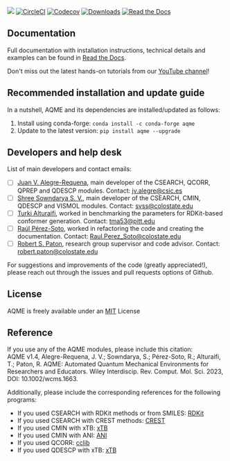 ![](Logos/AQME_logo.jpg)
[![CircleCI](https://img.shields.io/circleci/build/github/jvalegre/aqme?label=Circle%20CI&logo=circleci)](https://app.circleci.com/pipelines/github/jvalegre/aqme)
[![Codecov](https://img.shields.io/codecov/c/github/jvalegre/aqme?label=Codecov&logo=codecov)](https://codecov.io/gh/jvalegre/aqme)
[![Downloads](https://img.shields.io/conda/dn/conda-forge/aqme?label=Downloads&logo=Anaconda)](https://anaconda.org/conda-forge/aqme)
[![Read the Docs](https://img.shields.io/readthedocs/aqme?label=Read%20the%20Docs&logo=readthedocs)](https://aqme.readthedocs.io/)

## Documentation  
Full documentation with installation instructions, technical details and examples can be found in [Read the Docs](https://aqme.readthedocs.io).  

Don't miss out the latest hands-on tutorials from our [YouTube channel](https://www.youtube.com/channel/UCHRqI8N61bYxWV9BjbUI4Xw)!  

## Recommended installation and update guide  
In a nutshell, AQME and its dependencies are installed/updated as follows:  
1. Install using conda-forge: `conda install -c conda-forge aqme`  
2. Update to the latest version: `pip install aqme --upgrade`  

## Developers and help desk
List of main developers and contact emails:  
  - [ ] [Juan V. Alegre-Requena](https://orcid.org/0000-0002-0769-7168), main developer of the CSEARCH, QCORR, QPREP and QDESCP modules. Contact: [jv.alegre@csic.es](mailto:jv.alegre@csic.es)  
  - [ ] [Shree Sowndarya S. V.](https://orcid.org/0000-0002-4568-5854), main developer of the CSEARCH, CMIN, QDESCP and VISMOL modules. Contact: [svss@colostate.edu](mailto:svss@colostate.edu)  
  - [ ] [Turki Alturaifi](https://www.chem.pitt.edu/person/turki-alturaifi), worked in benchmarking the parameters for RDKit-based conformer generation. Contact: [tma53@pitt.edu](mailto:tma53@pitt.edu)  
  - [ ] [Raúl Pérez-Soto](https://orcid.org/0000-0002-6237-2155), worked in refactoring the code and creating the documentation. Contact: [Raul.Perez_Soto@colostate.edu](mailto:Raul.Perez_Soto@colostate.edu)  
  - [ ] [Robert S. Paton](https://orcid.org/0000-0002-0104-4166), research group supervisor and code advisor. Contact: [robert.paton@colostate.edu](mailto:robert.paton@colostate.edu)  

For suggestions and improvements of the code (greatly appreciated!), please reach out through the issues and pull requests options of Github.  

## License
AQME is freely available under an [MIT](https://opensource.org/licenses/MIT) License  

## Reference
If you use any of the AQME modules, please include this citation:  
AQME v1.4, Alegre-Requena, J. V.; Sowndarya, S.; Pérez-Soto, R.; Alturaifi, T.; Paton, R. AQME: Automated Quantum Mechanical Environments for Researchers and Educators. Wiley Interdiscip. Rev. Comput. Mol. Sci. 2023, DOI: 10.1002/wcms.1663.  
  
Additionally, please include the corresponding references for the following programs:  
  * If you used CSEARCH with RDKit methods or from SMILES: [RDKit](https://www.rdkit.org)  
  * If you used CSEARCH with CREST methods: [CREST](https://crest-lab.github.io/crest-docs)  
  * If you used CMIN with xTB: [xTB](https://xtb-docs.readthedocs.io/en/latest/contents.html)  
  * If you used CMIN with ANI: [ANI](https://github.com/isayev/ASE_ANI)  
  * If you used QCORR: [cclib](https://cclib.github.io/)  
  * If you used QDESCP with xTB: [xTB](https://xtb-docs.readthedocs.io/en/latest/contents.html)
